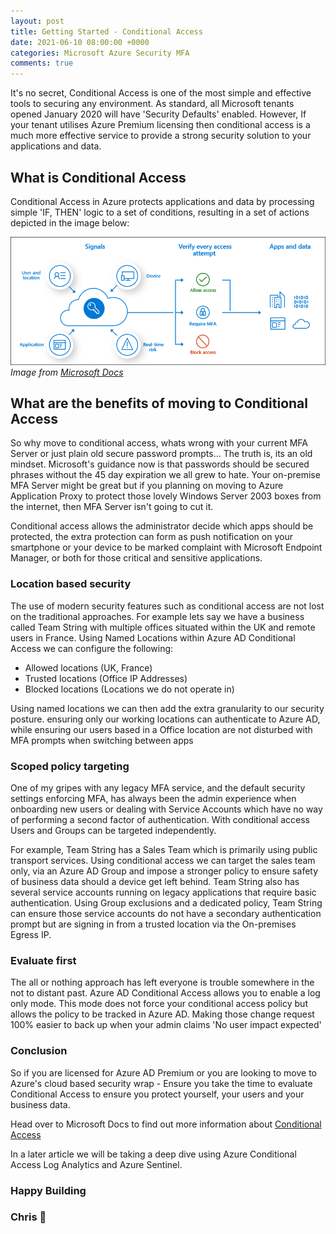 ```yaml
---
layout: post
title: Getting Started - Conditional Access
date: 2021-06-10 08:00:00 +0000
categories: Microsoft Azure Security MFA
comments: true
---
```


It's no secret, Conditional Access is one of the most simple and effective tools to securing any environment. As standard, all Microsoft tenants opened January 2020 will have 'Security Defaults' enabled. However, If your tenant utilises Azure Premium licensing then conditional access is a much more effective service to provide a strong security solution to your applications and data.  

## What is Conditional Access
Conditional Access in Azure protects applications and data by processing simple 'IF, THEN' logic to a set of conditions, resulting in a set of actions depicted in the image below: 

![Conditional Access](/assets/03/ca-overview.png)<br>
*Image from [Microsoft Docs](https://docs.microsoft.com/)*

## What are the benefits of moving to Conditional Access

So why move to conditional access, whats wrong with your current MFA Server or just plain old secure password prompts... The truth is, its an old mindset. Microsoft's guidance now is that passwords should be secured phrases without the 45 day expiration we all grew to hate. Your on-premise MFA Server might be great but if you planning on moving to Azure Application Proxy to protect those lovely Windows Server 2003 boxes from the internet, then MFA Server isn't going to cut it. 

Conditional access allows the administrator decide which apps should be protected, the extra protection can form as push notification on your smartphone or your device to be marked complaint with Microsoft Endpoint Manager, or both for those  critical and sensitive applications.

### Location based security 

The use of modern security features such as conditional access are not lost on the traditional approaches. For example lets say we have a business called Team String with multiple offices situated within the UK and remote users in France. Using Named Locations within Azure AD Conditional Access we can configure the following: 

- Allowed locations (UK, France)
- Trusted locations (Office IP Addresses)
- Blocked locations (Locations we do not operate in)

Using named locations we can then add the extra granularity to our security posture. ensuring only our working locations can authenticate to Azure AD, while ensuring our users based in a Office location are not disturbed with MFA prompts when switching between apps

### Scoped policy targeting

One of my gripes with any legacy MFA service, and the default security settings enforcing MFA, has always been the admin experience when onboarding new users or dealing with Service Accounts which have no way of performing a second factor of authentication. With conditional access Users and Groups can be targeted independently. 

For example, Team String has a Sales Team which is primarily using public transport services. Using conditional access we can target the sales team only, via an Azure AD Group and impose a stronger policy to ensure safety of business data should a device get left behind. Team String also has several service accounts running on legacy applications that require basic authentication. Using Group exclusions and a dedicated policy, Team String can ensure those service accounts do not have a secondary authentication prompt but are signing in from a trusted location via the On-premises Egress IP.

### Evaluate first

The all or nothing approach has left everyone is trouble somewhere in the not to distant past. Azure AD Conditional Access allows you to enable a log only mode. This mode does not force your conditional access policy but allows the policy to be tracked in Azure AD. Making those change request 100% easier to back up when your admin claims 'No user impact expected'

### Conclusion

So if you are licensed for Azure AD Premium or you are looking to move to Azure's cloud based security wrap - Ensure you take the time to evaluate Conditional Access to ensure you protect yourself, your users and your business data. 

Head over to Microsoft Docs to find out more information about [Conditional Access](https://docs.microsoft.com/en-us/azure/active-directory/conditional-access/overview)

In a later article we will be taking a deep dive using Azure Conditional Access Log Analytics and Azure Sentinel.

### Happy Building 

### Chris 👋











